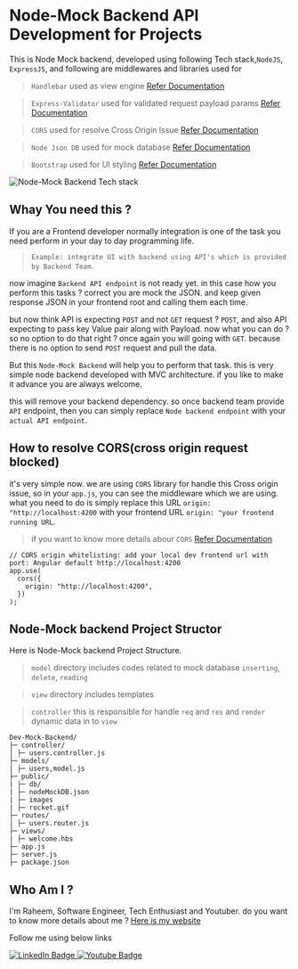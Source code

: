 # Node-Mock Backend API Development for Projects

This is Node Mock backend, developed using following Tech stack,`NodeJS`, `ExpressJS`, and following are middlewares and libraries used for

> `Handlebar` used as view engine [Refer Documentation](https://handlebarsjs.com)

> `Express-Validator` used for validated request payload params [Refer Documentation](https://express-validator.github.io/docs/)

> `CORS` used for resolve Cross Origin Issue [Refer Documentation](https://www.npmjs.com/package/cors)

> `Node Json DB` used for mock database [Refer Documentation](https://www.npmjs.com/package/node-json-db)

> `Bootstrap` used for UI styling [Refer Documentation](https://getbootstrap.com/)

![Node-Mock Backend Tech stack](https://i.ibb.co/pXD5n50/Node-mock-backend-tech-stack.png)

## Whay You need this ?

If you are a Frontend developer normally integration is one of the task you need perform in your day to day programming life.

> `Example: integrate UI with backend using API's which is provided by Backend Team`.

now imagine `Backend API endpoint` is not ready yet. in this case how you perform this tasks ? correct you are mock the JSON. and keep given response JSON in your frontend root and calling them each time.

but now think API is expecting `POST` and not `GET` request ? `POST`, and also API expecting to pass key Value pair along with Payload. now what you can do ? so no option to do that right ? once again you will going with `GET`. because there is no option to send `POST` request and pull the data.

But this `Node-Mock Backend` will help you to perform that task. this is very simple node backend developed with MVC architecture. if you like to make it advance you are always welcome.

this will remove your backend dependency. so once backend team provide `API` endpoint, then you can simply replace `Node backend endpoint` with your `actual API endpoint`.

## How to resolve CORS(cross origin request blocked)

it's very simple now. we are using `CORS` library for handle this Cross origin issue, so in your `app.js`, you can see the middleware which we are using. what you need to do is simply replace this URL `origin: "http://localhost:4200` with your frontend URL `origin: "your frontend running URL`.

> if you want to know more details abour `CORS` [Refer Documentation](https://www.npmjs.com/package/cors)

```
// CORS origin whitelisting: add your local dev frontend url with port: Angular default http://localhost:4200
app.use(
  cors({
    origin: "http://localhost:4200",
  })
);
```

## Node-Mock backend Project Structor

Here is Node-Mock backend Project Structure.

> `model` directory includes codes related to mock database `inserting`, `delete`, `reading`

> `view` directory includes templates

> `controller` this is responsible for handle `req` and `res` and `render` dynamic data in to `view`

```
Dev-Mock-Backend/
├─ controller/
│ ├─ users.controller.js
├─ models/
| ├─ users,model.js
├─ public/
| ├─ db/
| ├─ nodeMockDB.json
| ├─ images
| ├─ rocket.gif
├─ routes/
| ├─ users.router.js
├─ views/
| ├─ welcome.hbs
├─ app.js
├─ server.js
├─ package.json
```

## Who Am I ?

I'm Raheem, Software Engineer, Tech Enthusiast and Youtuber. do you want to know more details about me ? [Here is my website](https://inproto.net/raheem)

Follow me using below links

<div id="badges">
  <a href="https://www.linkedin.com/in/raheem-mohamed-293ab1113">
    <img src="https://img.shields.io/badge/LinkedIn-blue?style=for-the-badge&logo=linkedin&logoColor=white" alt="LinkedIn Badge"/>
  </a>
  <a href="https://www.youtube.com/channel/UCGntGI59Kz_WNCpaeOks0uw">
    <img src="https://img.shields.io/badge/YouTube-red?style=for-the-badge&logo=youtube&logoColor=white" alt="Youtube Badge"/>
  </a>
</div>
